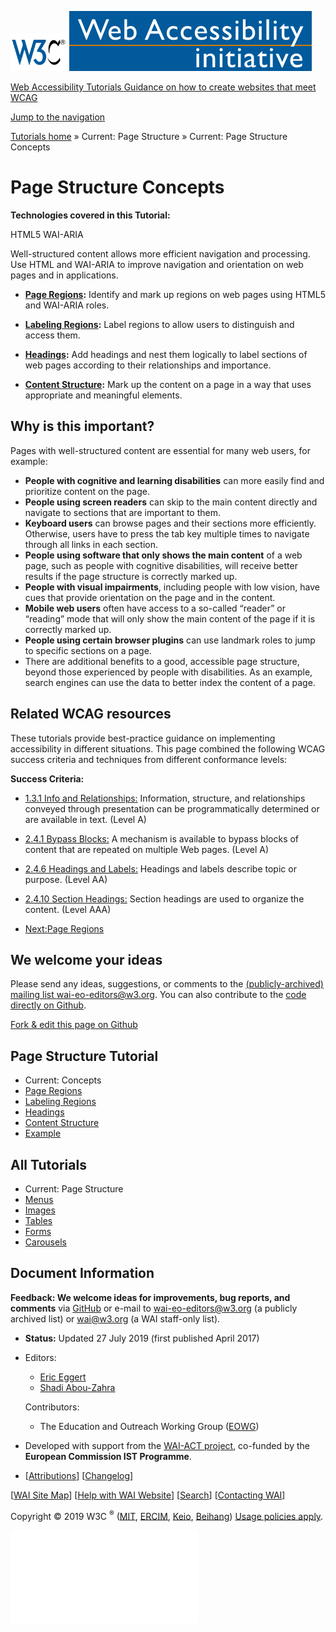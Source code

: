 [<img src="../img/w3c-bde9a11f.svg" alt="W3C" width="90" />](http://w3.org/) <a href="http://w3.org/WAI/" class="wai"><img src="../img/wai-590850fc.svg" alt="Web Accessibility Initiative" /></a>

[Web Accessibility Tutorials <span class="subheading">Guidance on how to create websites that meet WCAG</span>](../)

<a href="#nav" class="btn btn-jump">Jump to the navigation</a>

<span class="home">[<span class="count"></span><span class="txt">Tutorials home</span>](../)</span> <span class="icon icon-chevron-right"></span><span class="visuallyhidden">»</span> <span class="other"> <span class="current-a"><span class="count"></span><span class="txt"><span class="visuallyhidden">Current: </span>Page Structure</span></span> <span class="icon icon-chevron-right"></span><span class="visuallyhidden">»</span> <span class="current-a"><span class="count"></span><span class="txt"><span class="visuallyhidden">Current: </span>Page Structure Concepts</span></span> </span>

Page Structure Concepts
=======================

**Technologies covered in this Tutorial:**

<span class="tech">HTML5</span> <span class="tech">WAI-ARIA</span>

Well-structured content allows more efficient navigation and processing. Use HTML and WAI-ARIA to improve navigation and orientation on web pages and in applications.

-   **[Page Regions](regions/):** Identify and mark up regions on web pages using HTML5 and WAI-ARIA roles.

-   **[Labeling Regions](labels/):** Label regions to allow users to distinguish and access them.

-   **[Headings](headings/):** Add headings and nest them logically to label sections of web pages according to their relationships and importance.

-   **[Content Structure](content/):** Mark up the content on a page in a way that uses appropriate and meaningful elements.

Why is this important?
----------------------

Pages with well-structured content are essential for many web users, for example:

-   **People with cognitive and learning disabilities** can more easily find and prioritize content on the page.
-   **People using screen readers** can skip to the main content directly and navigate to sections that are important to them.
-   **Keyboard users** can browse pages and their sections more efficiently. Otherwise, users have to press the tab key multiple times to navigate through all links in each section.
-   **People using software that only shows the main content** of a web page, such as people with cognitive disabilities, will receive better results if the page structure is correctly marked up.
-   **People with visual impairments**, including people with low vision, have cues that provide orientation on the page and in the content.
-   **Mobile web users** often have access to a so-called “reader” or “reading” mode that will only show the main content of the page if it is correctly marked up.
-   **People using certain browser plugins** can use landmark roles to jump to specific sections on a page.
-   There are additional benefits to a good, accessible page structure, beyond those experienced by people with disabilities. As an example, search engines can use the data to better index the content of a page.

Related WCAG resources
----------------------

These tutorials provide best-practice guidance on implementing accessibility in different situations. This page combined the following WCAG success criteria and techniques from different conformance levels:

**Success Criteria:**

-   [1.3.1 Info and Relationships:](https://www.w3.org/WAI/WCAG21/quickref/#info-and-relationships) Information, structure, and relationships conveyed through presentation can be programmatically determined or are available in text. (Level A)

-   [2.4.1 Bypass Blocks:](https://www.w3.org/WAI/WCAG21/quickref/#bypass-blocks) A mechanism is available to bypass blocks of content that are repeated on multiple Web pages. (Level A)

-   [2.4.6 Headings and Labels:](https://www.w3.org/WAI/WCAG21/quickref/#headings-and-labels) Headings and labels describe topic or purpose. (Level AA)

-   [2.4.10 Section Headings:](https://www.w3.org/WAI/WCAG21/quickref/#section-headings) Section headings are used to organize the content. (Level AAA)

-   [<span class="count"></span><span class="txt"><span class="dir">Next:</span><span class="title">Page Regions</span></span>](regions/)

We welcome your ideas
---------------------

Please send any ideas, suggestions, or comments to the [(publicly-archived) mailing list wai-eo-editors@w3.org](mailto:wai-eo-editors@w3.org?subject=%5BTutorial%20Feedback%5D). You can also contribute to the [code directly on Github](https://github.com/w3c/wai-tutorials).

<a href="https://github.com/w3c/wai-tutorials/blob/master/source/page-structure/index.html.erb.md" class="btn">Fork &amp; edit this page on Github</a>

Page Structure Tutorial
-----------------------

-   <span class="current-a"><span class="count"></span><span class="txt"><span class="visuallyhidden">Current: </span>Concepts</span></span>
-   [<span class="count"></span><span class="txt">Page Regions</span>](regions/)
-   [<span class="count"></span><span class="txt">Labeling Regions</span>](labels/)
-   [<span class="count"></span><span class="txt">Headings</span>](headings/)
-   [<span class="count"></span><span class="txt">Content Structure</span>](content/)
-   [<span class="count"></span><span class="txt">Example</span>](example/)

All Tutorials
-------------

-   <span class="current-a"><span class="count"></span><span class="txt"><span class="visuallyhidden">Current: </span>Page Structure</span></span>
-   [<span class="count"></span><span class="txt">Menus</span>](../menus/)
-   [<span class="count"></span><span class="txt">Images</span>](../images/)
-   [<span class="count"></span><span class="txt">Tables</span>](../tables/)
-   [<span class="count"></span><span class="txt">Forms</span>](../forms/)
-   [<span class="count"></span><span class="txt">Carousels</span>](../carousels/)

Document Information
--------------------

**Feedback: We welcome ideas for improvements, bug reports, and comments** via [GitHub](https://github.com/w3c/wai-tutorials) or e-mail to <wai-eo-editors@w3.org> (a publicly archived list) or <wai@w3.org> (a WAI staff-only list).

-   **Status:** Updated 27 July 2019 (first published April 2017)
-   Editors:
    -   [Eric Eggert](https://www.w3.org/People/yatil/)
    -   [Shadi Abou-Zahra](https://www.w3.org/People/shadi/)

    Contributors:
    -   The Education and Outreach Working Group ([EOWG](https://www.w3.org/WAI/EO/))

-   Developed with support from the [WAI-ACT project](https://www.w3.org/WAI/ACT/), co-funded by the **European Commission IST Programme**.
-   \[[<span class="count"></span><span class="txt">Attributions</span>](../attributions/)\] \[[<span class="count"></span><span class="txt">Changelog</span>](../changelog/)\]

\[[WAI Site Map](https://www.w3.org/WAI/sitemap.html)\] \[[Help with WAI Website](https://www.w3.org/WAI/sitehelp.html)\] \[[Search](https://www.w3.org/WAI/search.php)\] \[[Contacting WAI](https://www.w3.org/WAI/contacts)\]

Copyright © 2019 W3C <sup>®</sup> ([MIT](http://www.csail.mit.edu/), [ERCIM](http://www.ercim.eu/), [Keio](http://www.keio.ac.jp/), [Beihang](http://ev.buaa.edu.cn/)) [Usage policies apply](/Consortium/Legal/ipr-notice).

![](//www.w3.org/analytics/piwik/piwik.php?idsite=328)
